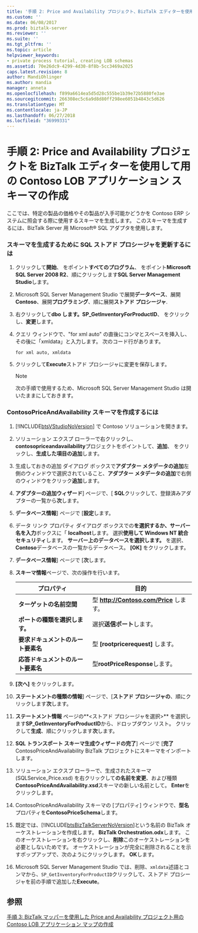 ```yaml
---
title: '手順 2: Price and Availability プロジェクト、BizTalk エディターを使用して Contoso LOB アプリケーション スキーマの作成 |Microsoft Docs'
ms.custom: ''
ms.date: 06/08/2017
ms.prod: biztalk-server
ms.reviewer: ''
ms.suite: ''
ms.tgt_pltfrm: ''
ms.topic: article
helpviewer_keywords:
- private process tutorial, creating LOB schemas
ms.assetid: 70e26dc9-4299-4d30-8f8b-5cc3469a2025
caps.latest.revision: 8
author: MandiOhlinger
ms.author: mandia
manager: anneta
ms.openlocfilehash: f899a6614ea5d5d28c555be1b39e72b5880fe3ae
ms.sourcegitcommit: 266308ec5c6a9d8d80ff298ee6051b4843c5d626
ms.translationtype: MT
ms.contentlocale: ja-JP
ms.lasthandoff: 06/27/2018
ms.locfileid: "36999331"
---
```

# <a name="step-2-creating-the-contoso-lob-application-schemas-for-the-price-and-availability-project-using-biztalk-editor"></a>手順 2: Price and Availability プロジェクトを BizTalk エディターを使用して用の Contoso LOB アプリケーション スキーマの作成
ここでは、特定の製品の価格やその製品が入手可能かどうかを Contoso ERP システムに照会する際に使用するスキーマを生成します。 このスキーマを生成するには、BizTalk Server 用 Microsoft® SQL アダプタを使用します。  

### <a name="to-update-the-sql-stored-procedure-for-schema-generation"></a>スキーマを生成するために SQL ストアド プロシージャを更新するには  

1.  クリックして**開始**、 をポイント**すべてのプログラム**、 をポイント**Microsoft SQL Server 2008 R2**、順にクリックします**SQL Server Management Studio**します。  

2.  Microsoft SQL Server Management Studio で展開**データベース**、展開**Contoso**、展開**プログラミング**、順に展開**ストアド プロシージャ**.  

3.  右クリックして**dbo します。SP_GetInventoryForProductID**、 をクリックし、**変更**します。  

4.  クエリ ウィンドウで、"for xml auto" の直後にコンマとスペースを挿入し、その後に「xmldata」と入力します。 次のコード行があります。  

    ```  
    for xml auto, xmldata  
    ```  

5.  クリックして**Execute**ストアド プロシージャに変更を保存します。  

    > [!NOTE]
    >  次の手順で使用するため、Microsoft SQL Server Management Studio は開いたままにしておきます。  

### <a name="to-create-the-contoso-price-and-availability-schema"></a>ContosoPriceAndAvailability スキーマを作成するには  

1. [!INCLUDE[btsVStudioNoVersion](../../includes/btsvstudionoversion-md.md)] で Contoso ソリューションを開きます。  

2. ソリューション エクスプ ローラーで右クリックし、 **contosopriceandavailability**プロジェクトをポイントして、**追加**、 をクリックし、**生成した項目の追加**します。  

3. 生成しておきの追加 ダイアログ ボックスで**アダプター メタデータの追加**左側のウィンドウで選択されていること、**アダプター メタデータの追加**で右側のウィンドウをクリック**追加**します。  

4. **アダプターの追加ウィザード**] ページで、[ **SQL**クリックして、登録済みアダプターの一覧から**次**します。  

5. **データベース情報**] ページで [**設定**します。  

6. データ リンク プロパティ ダイアログ ボックスでの**を選択するか、サーバー名を入力**ボックスに「 **localhost**します。 選択**使用して Windows NT 統合セキュリティ**します。 **サーバー上のデータベースを選択します。** を選択、 **Contoso**データベースの一覧からデータベース。 **[OK]** をクリックします。  

7. **データベース情報**] ページで [**次**します。  

8. **スキーマ情報**ページで、次の操作を行います。  


   |                プロパティ                 |              目的              |
   |-----------------------------------------|--------------------------------------|
   |          **ターゲットの名前空間**           | 型 **<http://Contoso.com/Price>** します。 |
   |        **ポートの種類を選択します。**         |        選択**送信ポート**します。         |
   | **要求ドキュメントのルート要素名**  |      型 **[rootpricerequest]** します。      |
   | **応答ドキュメントのルート要素名** |     型**rootPriceResponse**します。      |


9. **[次へ]** をクリックします。  

10. **ステートメントの種類の情報**] ページで、[**ストアド プロシージャの**、順にクリックします**次**します。  

11. **ステートメント情報** ページの**\<ストアド プロシージャを選択\>** を選択します**SP_GetInventoryForProductID**から、ドロップダウン リスト。 クリックして**生成**、順にクリックします**次**します。  

12. **SQL トランスポート スキーマ生成ウィザードの完了**] ページで [**完了**ContosoPriceAndAvailability BizTalk プロジェクトにスキーマをインポートします。  

13. ソリューション エクスプ ローラーで、生成されたスキーマ (SQLService_Price.xsd) を右クリックして**の名前を変更**、および種類**ContosoPriceAndAvailability.xsd**スキーマの新しい名前として。 **Enter**をクリックします。  

14. ContosoPriceAndAvailability スキーマの [プロパティ] ウィンドウで、**型名**プロパティを**ContosoPriceSchema**します。  

15. 既定では、[!INCLUDE[btsBizTalkServerNoVersion](../../includes/btsbiztalkservernoversion-md.md)]という名前の BizTalk オーケストレーションを作成します。 **BizTalk Orchestration.odx**します。 このオーケストレーションを右クリックし、**削除**このオーケストレーションを必要としないためです。 オーケストレーションが完全に削除されることを示すポップアップで、次のようにクリックします。 **OK**します。  

16. Microsoft SQL Server Management Studio では、削除、`xmldata`述語とコンマから、`SP_GetInventoryForProductID`クリックして、ストアド プロシージャを前の手順で追加した**Execute**。  

## <a name="see-also"></a>参照  
 [手順 3: BizTalk マッパーを使用した Price and Availability プロジェクト用の Contoso LOB アプリケーション マップの作成](../../adapters-and-accelerators/accelerator-rosettanet/step-3-create-contoso-lob-application-map-for-price-and-availability-in-mapper.md)